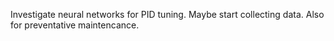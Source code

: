 Investigate neural networks for PID tuning. Maybe start collecting data. Also for preventative maintencance.
